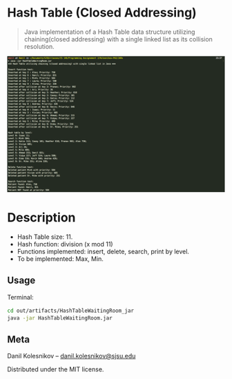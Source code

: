 # Hash Table (Closed Addressing) 
> Java implementation of a Hash Table data structure utilizing chaining(closed addressing) with a single linked list as its collision resolution.

![](header.png)

# Description
* Hash Table size: 11.
* Hash function: division (x mod 11) 
* Functions implemented: insert, delete, search, print by level.
* To be implemented: Max, Min.

## Usage

Terminal:

```sh
cd out/artifacts/HashTableWaitingRoom_jar
java -jar HashTableWaitingRoom.jar
```
## Meta

Danil Kolesnikov – danil.kolesnikov@sjsu.edu

Distributed under the MIT license.
